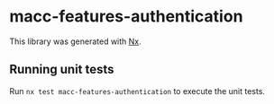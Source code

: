 # macc-features-authentication

This library was generated with [Nx](https://nx.dev).

## Running unit tests

Run `nx test macc-features-authentication` to execute the unit tests.
